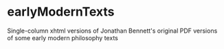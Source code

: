 # earlyModernTexts
Single-column xhtml versions of Jonathan Bennett's original PDF versions of some early modern philosophy texts
